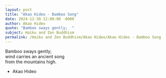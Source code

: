 ```yaml
---
layout: post
title: "Akao Hideo - Bamboo Song"
date: 2024-12-30 12:00:00 -0000
author: Akao Hideo
quote: "Bamboo sways gently;  "
subject: Haiku and Zen Buddhism
permalink: /Haiku and Zen Buddhism/Akao Hideo/Akao Hideo - Bamboo Song
---
```


Bamboo sways gently;  
wind carries an ancient song  
from the mountains high.

- Akao Hideo
